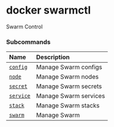 # docker swarmctl

<!---MARKER_GEN_START-->
Swarm Control

### Subcommands

| Name                             | Description           |
|:---------------------------------|:----------------------|
| [`config`](swarmctl_config.md)   | Manage Swarm configs  |
| [`node`](swarmctl_node.md)       | Manage Swarm nodes    |
| [`secret`](swarmctl_secret.md)   | Manage Swarm secrets  |
| [`service`](swarmctl_service.md) | Manage Swarm services |
| [`stack`](swarmctl_stack.md)     | Manage Swarm stacks   |
| [`swarm`](swarmctl_swarm.md)     | Manage Swarm          |



<!---MARKER_GEN_END-->

